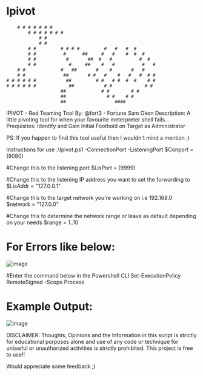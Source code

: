 # Ipivot
        # # # # # # #
            # # # # # # #
                # #           
                # #            
            # #         # # # #         #   #   #  #
            # #          #      ##     #   #    #  #  # 
            # #           #       ##  #   #          #  #   
            # #            #     ##    #   #          #   #  
        # #             #   ##       #    #       #   #
        # #              ##       # #   #    #   #   #  # #   
    # # # # # #           ##         # #   # #  #  #    # #
    # # # # # #            ##           # #            # #    
                        ##             # #        # #                   
                        ##               # #    # #                       
                        ##                  ####
                        
IPIVOT  - Red Teaming Tool
By: @fort3 - Fortune Sam Okon
Description: A little pivoting tool for when your favourite meterpreter shell fails...
Prequisites: Identify and Gain Initial Foothold on Target as Administrator

PS: If you happen to find this tool useful then I wouldn't mind a mention ;)

Instructions for use
.\Ipivot.ps1 -ConnectionPort -ListeningPort
$Conport = (9080)

#Change this to the listening port 
$LisPort = (9999)

#Change this to the listening IP address you want to set the forwarding to 
$LisAddr = "127.0.0.1"

#Change this to the target network you're working on i.e 192.168.0 
$network = "127.0.0"

#Change this to determine the network range or leave as default depending on your needs
$range = 1..10
    
# For Errors like below:

![image](https://github.com/user-attachments/assets/f6e6d43b-e397-43e9-b617-0db74ff1cb89)

#Enter the command below in the Powershell CLI
    Set-ExecutionPolicy RemoteSigned -Scope Process

# Example Output:
![image](https://github.com/user-attachments/assets/2c45cd1f-0415-46b4-b686-5c3a7100fee9)

DISCLAIMER: Thoughts, Opinions and the Information in this script is strictly for educational purposes alone and use of any code or technique for unlawful or unauthorized activities is strictly prohibited.
This project is free to use!!

Would appreciate some feedback ;)
